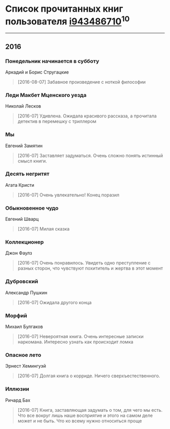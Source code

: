 # Список прочитанных книг пользователя [i943486710](http://vk.com/id269882715)<sup>10</sup>
---

## 2016

### Понедельник начинается в субботу
Аркадий и Борис Стругацкие
> [2016-08-07] Забавное произведение с ноткой философии


### Леди Макбет Мценского уезда
Николай Лесков
> [2016-07] Удивлена. Ожидала красивого рассказа, а прочитала детектив в перемешку с триллером


### Мы
Евгений Замятин
> [2016-07] Заставляет задуматься. Очень сложно понять истинный смысл книги.


### Десять негритят
Агата Кристи
> [2016-07] Очень увлекательно! Конец поразил


### Обыкновенное чудо
Евгений Шварц
> [2016-07] Милая сказка


### Коллекционер
Джон Фаулз
> [2016-07] Очень понравилось. Увидеть одно преступление с разных сторон, что чувствуют похититель и жертва в этот момент


### Дубровский
Александр Пушкин
> [2016-07] Ожидала другого конца


### Морфий
Михаил Булгаков
> [2016-07] Невероятная книга. Очень интересные записки наркомана. Интересно узнать как происходит ломка


### Опасное лето
Эрнест Хемингуэй
> [2016-07] Долгая книга о корриде. Ничего сверхъестественного.


### Иллюзии
Ричард Бах
> [2016-07] Книга, заставляющая задумать о том, для чего мы есть. Что все вокруг лишь наше восприятие и этого на самом деле может и не быть. Что ко всему нужно относиться проще



